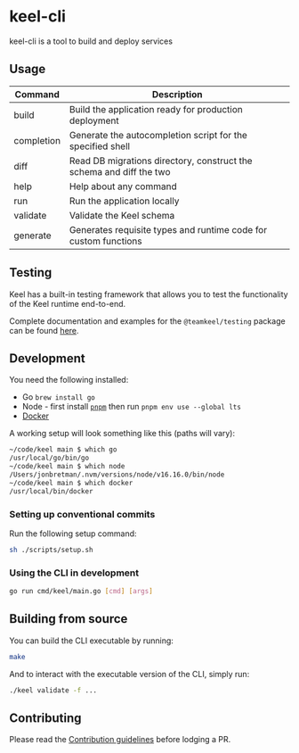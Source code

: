 # keel-cli

keel-cli is a tool to build and deploy services

## Usage

| Command    | Description                                                         |
| ---------- | ------------------------------------------------------------------- |
| build      | Build the application ready for production deployment               |
| completion | Generate the autocompletion script for the specified shell          |
| diff       | Read DB migrations directory, construct the schema and diff the two |
| help       | Help about any command                                              |
| run        | Run the application locally                                         |
| validate   | Validate the Keel schema                                            |
| generate   | Generates requisite types and runtime code for custom functions     |

## Testing

Keel has a built-in testing framework that allows you to test the functionality of the Keel runtime end-to-end.

Complete documentation and examples for the `@teamkeel/testing` package can be found [here](/testing/package/README.md).

## Development

You need the following installed:

- Go `brew install go`
- Node - first install [`pnpm`](https://pnpm.io/installation) then run `pnpm env use --global lts`
- [Docker](https://docs.docker.com/desktop/install/mac-install/)

A working setup will look something like this (paths will vary):

```sh
~/code/keel main $ which go
/usr/local/go/bin/go
~/code/keel main $ which node
/Users/jonbretman/.nvm/versions/node/v16.16.0/bin/node
~/code/keel main $ which docker
/usr/local/bin/docker
```

### Setting up conventional commits

Run the following setup command:

```bash
sh ./scripts/setup.sh
```

### Using the CLI in development

```bash
go run cmd/keel/main.go [cmd] [args]
```

## Building from source

You can build the CLI executable by running:

```bash
make
```

And to interact with the executable version of the CLI, simply run:

```bash
./keel validate -f ...
```

## Contributing

Please read the [Contribution guidelines](/CONTRIBUTING.md) before lodging a PR.
